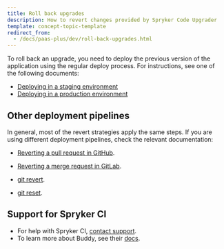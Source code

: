 ```yaml
---
title: Roll back upgrades
description: How to revert changes provided by Spryker Code Upgrader
template: concept-topic-template
redirect_from:
  - /docs/paas-plus/dev/roll-back-upgrades.html
---
```


To roll back an upgrade, you need to deploy the previous version of the application using the regular deploy process. For instructions, see one of the following documents:

* [Deploying in a staging environment](/docs/cag/dev/deploy-in-a-staging-environment.html)
* [Deploying in a production environment](/docs/cag/dev/deploy-in-a-production-environment.html)

## Other deployment pipelines

In general, most of the revert strategies apply the same steps. If you are using different deployment pipelines, check the relevant documentation:  


* [Reverting a pull request in GitHub](https://docs.github.com/en/pull-requests/collaborating-with-pull-requests/incorporating-changes-from-a-pull-request/reverting-a-pull-request).

* [Reverting a merge request in GitLab](https://docs.gitlab.com/ee/user/project/merge_requests/revert_changes.html#revert-a-merge-request).

* [git revert](https://git-scm.com/docs/git-revert).

* [git reset](https://git-scm.com/docs/git-reset).


## Support for Spryker CI

* For help with Spryker CI, [contact support](https://spryker.force.com/support/s/).
* To learn more about Buddy, see their [docs](https://buddy.works/docs).
